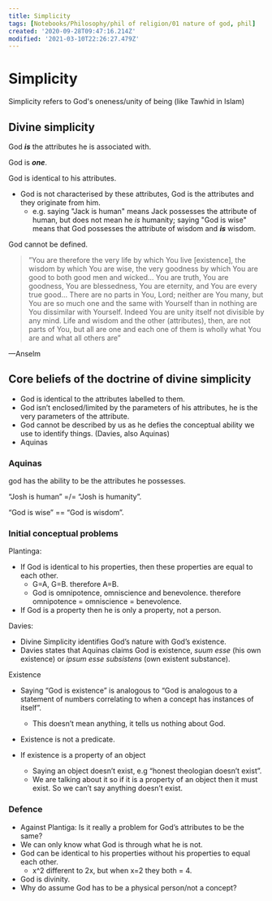 ```yaml
---
title: Simplicity
tags: [Notebooks/Philosophy/phil of religion/01 nature of god, phil]
created: '2020-09-28T09:47:16.214Z'
modified: '2021-03-10T22:26:27.479Z'
---
```


# Simplicity
 Simplicity refers to God's oneness/unity of being (like Tawhid in Islam)

## Divine simplicity
God ***is*** the attributes he is associated with.

God is ***one***.

God is identical to his attributes.
- God is not characterised by these attributes, God is the attributes and they originate from him.
  - e.g. saying "Jack is human" means Jack possesses the attribute of human, but does not mean he *is* humanity; saying "God is wise" means that God possesses the attribute of wisdom and ***is*** wisdom.

God cannot be defined.

> ”You are therefore the very life by which You live [existence], the wisdom by which You are wise, the very goodness by which You are good to both good men and wicked… You are truth, You are goodness, You are blessedness, You are eternity, and You are every true good… There are no parts in You, Lord; neither are You many, but You are so much one and the same with Yourself than in nothing are You dissimilar with Yourself. Indeed You are unity itself not divisible by any mind. Life and wisdom and the other (attributes), then, are not parts of You, but all are one and each one of them is wholly what You are and what all others are”

—Anselm



## Core beliefs of the doctrine of divine simplicity

- God is identical to the attributes labelled to them.
- God isn’t enclosed/limited by the parameters of his attributes, he is the very parameters of the attribute.
- God cannot be described by us as he defies the conceptual ability we use to identify things. (Davies, also Aquinas) 
- Aquinas

### Aquinas

god has the ability to be the attributes he possesses.

“Josh is human” =/= “Josh is humanity”.

“God is wise” == “God is wisdom”.



### Initial conceptual problems

Plantinga:

- If God is identical to his properties, then these properties are equal to each other.
  - G=A, G=B. therefore A=B.
  - God is omnipotence, omniscience and benevolence. therefore omnipotence = omniscience = benevolence.
- If God is a property then he is only a property, not a person.

Davies:

- Divine Simplicity identifies God’s nature with God’s existence.
- Davies states that Aquinas claims God is existence, *suum esse* (his own existence) or *ipsum esse subsistens* (own existent substance).

Existence

- Saying “God is existence” is analogous to “God is analogous to a statement of numbers correlating to when a concept has instances of itself”. 
  - This doesn’t mean anything, it tells us nothing about God.


- Existence is not a predicate.

- If existence is a property of an object
  - Saying an object doesn’t exist, e.g “honest theologian doesn’t exist”.
  - We are talking about it so if it is a property of an object then it must exist. So we can’t say anything doesn’t exist.

### Defence

- Against Plantiga: Is it really a problem for God’s attributes to be the same?
- We can only know what God is through what he is not.
- God can be identical to his properties without his properties to equal each other.
  - x^2 different to 2x, but when x=2 they both = 4.
- God is divinity.
- Why do assume God has to be a physical person/not a concept?
